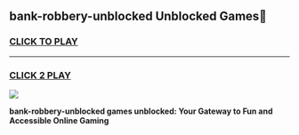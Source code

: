 
## bank-robbery-unblocked Unblocked Games👋
<h3>
<a href="https://news.freeplayer.one?title=bank-robbery-unblocked&ref=16F">CLICK TO PLAY</a></h3>
<hr>

<h3>
<a href="https://news.freeplayer.one?title=bank-robbery-unblocked&ref=16F">CLICK 2 PLAY</a>
  
</h3>

<a href="https://news.freeplayer.one?title=bank-robbery-unblocked&ref=16F/"><img src="https://clearcache.store/games.png"></a>


**bank-robbery-unblocked games unblocked: Your Gateway to Fun and Accessible Online Gaming**
